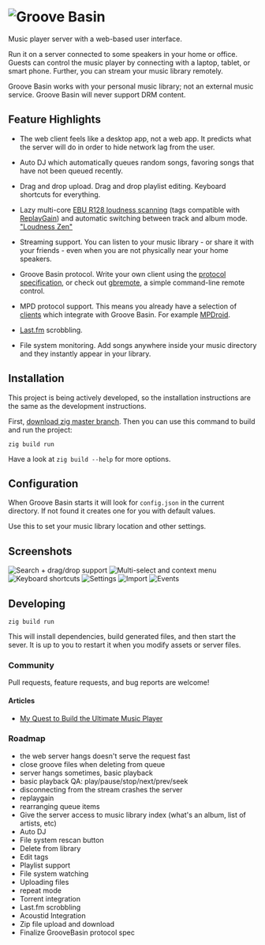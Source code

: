 # ![Groove Basin](http://groovebasin.com.s3.amazonaws.com/img/logo-text.png)

Music player server with a web-based user interface.

Run it on a server connected to some speakers in your home or office.
Guests can control the music player by connecting with a laptop, tablet,
or smart phone. Further, you can stream your music library remotely.

Groove Basin works with your personal music library; not an external music
service. Groove Basin will never support DRM content.

## Feature Highlights

* The web client feels like a desktop app, not a web app. It predicts what the
  server will do in order to hide network lag from the user.

* Auto DJ which automatically queues random songs, favoring songs
  that have not been queued recently.

* Drag and drop upload. Drag and drop playlist editing. Keyboard shortcuts
  for everything.

* Lazy multi-core
  [EBU R128 loudness scanning](http://tech.ebu.ch/loudness) (tags compatible
  with [ReplayGain](http://wiki.hydrogenaudio.org/index.php?title=ReplayGain_1.0_specification))
  and automatic switching between track and album mode.
  ["Loudness Zen"](http://www.youtube.com/watch?v=iuEtQqC-Sqo)

* Streaming support. You can listen to your music library - or share it with
  your friends - even when you are not physically near your home speakers.

* Groove Basin protocol. Write your own client using the
  [protocol specification](doc/protocol.md), or check out
  [gbremote](https://github.com/andrewrk/gbremote), a simple command-line
  remote control.

* MPD protocol support. This means you already have a selection of
  [clients](http://mpd.wikia.com/wiki/Clients) which integrate with
  Groove Basin. For example [MPDroid](https://github.com/abarisain/dmix).

* [Last.fm](http://www.last.fm/) scrobbling.

* File system monitoring. Add songs anywhere inside your music directory and
  they instantly appear in your library.

## Installation

This project is being actively developed, so the installation instructions are
the same as the development instructions.

First, [download zig master branch](https://ziglang.org/download/#release-master).
Then you can use this command to build and run the project:

```
zig build run
```

Have a look at `zig build --help` for more options.

## Configuration

When Groove Basin starts it will look for `config.json` in the current
directory. If not found it creates one for you with default values.

Use this to set your music library location and other settings.

## Screenshots

![Search + drag/drop support](https://s3.amazonaws.com/groovebasin.com/img/groovebasin-1.3.2-searchdragdrop.png)
![Multi-select and context menu](https://s3.amazonaws.com/groovebasin.com/img/groovebasin-1.3.2-libmenu.png)
![Keyboard shortcuts](https://s3.amazonaws.com/groovebasin.com/img/groovebasin-1.3.2-shortcuts.png)
![Settings](https://s3.amazonaws.com/groovebasin.com/img/groovebasin-1.3.2-settings.png)
![Import](https://s3.amazonaws.com/groovebasin.com/img/groovebasin-1.3.2-import.png)
![Events](https://s3.amazonaws.com/groovebasin.com/img/groovebasin-1.3.2-events.png)

## Developing

```
zig build run
```

This will install dependencies, build generated files, and then start the
sever. It is up to you to restart it when you modify assets or server files.

### Community

Pull requests, feature requests, and bug reports are welcome!

#### Articles

 * [My Quest to Build the Ultimate Music Player](http://andrewkelley.me/post/quest-build-ultimate-music-player.html)

### Roadmap

* the web server hangs doesn't serve the request fast
* close groove files when deleting from queue
* server hangs sometimes, basic playback
* basic playback QA: play/pause/stop/next/prev/seek
* disconnecting from the stream crashes the server
* replaygain
* rearranging queue items
* Give the server access to music library index (what's an album, list of
  artists, etc)
* Auto DJ
* File system rescan button
* Delete from library
* Edit tags
* Playlist support
* File system watching
* Uploading files
* repeat mode
* Torrent integration
* Last.fm scrobbling
* Acoustid Integration
* Zip file upload and download
* Finalize GrooveBasin protocol spec

